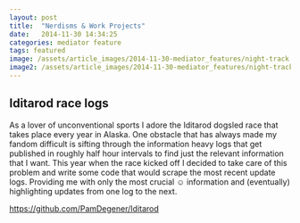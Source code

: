 ```yaml
---
layout: post
title:  "Nerdisms & Work Projects"
date:   2014-11-30 14:34:25
categories: mediator feature
tags: featured
image: /assets/article_images/2014-11-30-mediator_features/night-track.JPG
image2: /assets/article_images/2014-11-30-mediator_features/night-track-mobile.JPG
---
```


## Iditarod race logs

As a lover of unconventional sports I adore the Iditarod dogsled race that takes place every year in Alaska. One obstacle that has always made my fandom difficult is sifting through the information heavy logs that get published in roughly half hour intervals to find just the relevant information that I want. This year when the race kicked off I decided to take care of this problem and write some code that would scrape the most recent update logs. Providing me with only the most crucial :relaxed: information and (eventually) highlighting updates from one log to the next. 

https://github.com/PamDegener/Iditarod


